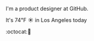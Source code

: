I'm a product designer at GitHub.

It's 74&#8457; &#9728; in Los Angeles today

:octocat::rice_cracker: